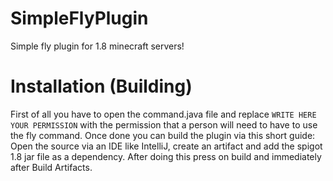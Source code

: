 # SimpleFlyPlugin
Simple fly plugin for 1.8 minecraft servers!

# Installation (Building)
First of all you have to open the command.java file and replace <code>WRITE HERE YOUR PERMISSION</code> with the permission that a person will need to have to use the fly command.
Once done you can build the plugin via this short guide:
  Open the source via an IDE like IntelliJ, create an artifact and add the spigot 1.8 jar file as a dependency. After doing this press on build and immediately after Build Artifacts.

